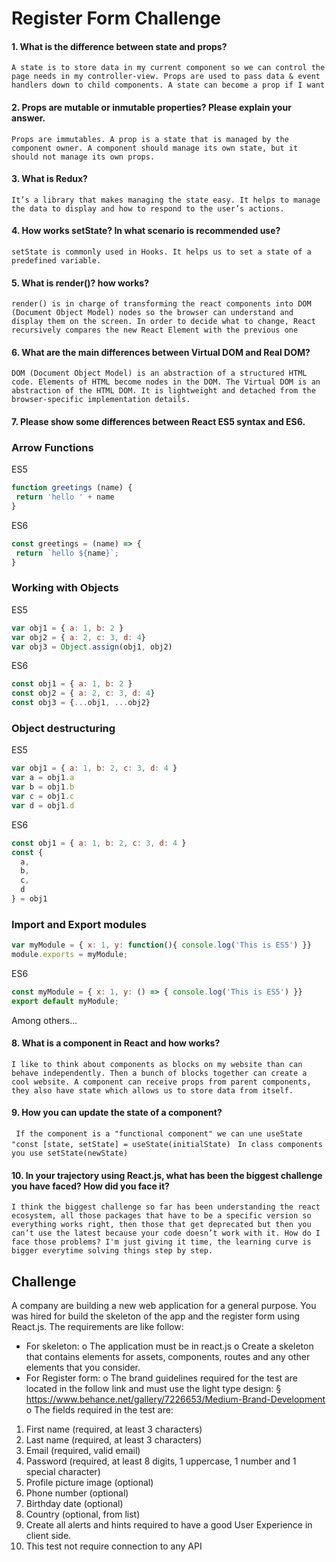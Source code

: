 # Register Form Challenge

#### 1. What is the difference between state and props?
```A state is to store data in my current component so we can control the page needs in my controller-view. Props are used to pass data & event handlers down to child components. A state can become a prop if I want```

#### 2. Props are mutable or inmutable properties? Please explain your answer.
```Props are immutables. A prop is a state that is managed by the component owner. A component should manage its own state, but it should not manage its own props.```

#### 3. What is Redux?
```It’s a library that makes managing the state easy. It helps to manage the data to display and how to respond to the user’s actions.```

#### 4. How works setState? In what scenario is recommended use?
```setState is commonly used in Hooks. It helps us to set a state of a predefined variable.```

#### 5. What is render()? how works?
```render() is in charge of transforming the react components into DOM (Document Object Model) nodes so the browser can understand and display them on the screen. In order to decide what to change, React recursively compares the new React Element with the previous one```

#### 6. What are the main differences between Virtual DOM and Real DOM?
```DOM (Document Object Model) is an abstraction of a structured HTML code. Elements of HTML become nodes in the DOM. The Virtual DOM is an abstraction of the HTML DOM. It is lightweight and detached from the browser-specific implementation details.```

#### 7. Please show some differences between React ES5 syntax and ES6.
### Arrow Functions
ES5
``` js
function greetings (name) {
 return 'hello ' + name
}
```
ES6
``` js
const greetings = (name) => {
 return `hello ${name}`;
}
```
### Working with Objects
ES5
``` js
var obj1 = { a: 1, b: 2 }
var obj2 = { a: 2, c: 3, d: 4}
var obj3 = Object.assign(obj1, obj2)
```
ES6
``` js
const obj1 = { a: 1, b: 2 }
const obj2 = { a: 2, c: 3, d: 4}
const obj3 = {...obj1, ...obj2}
```
### Object destructuring
ES5
``` js
var obj1 = { a: 1, b: 2, c: 3, d: 4 }
var a = obj1.a
var b = obj1.b
var c = obj1.c
var d = obj1.d
```
ES6
``` js
const obj1 = { a: 1, b: 2, c: 3, d: 4 }
const {
  a,
  b,
  c,
  d
} = obj1
```
### Import and Export modules
``` js
var myModule = { x: 1, y: function(){ console.log('This is ES5') }}
module.exports = myModule;
```
ES6
``` js
const myModule = { x: 1, y: () => { console.log('This is ES5') }}
export default myModule;
```
Among others...
#### 8. What is a component in React and how works?
```I like to think about components as blocks on my website than can behave independently. Then a bunch of blocks together can create a cool website. A component can receive props from parent components, they also have state which allows us to store data from itself.```
#### 9. How you can update the state of a component?
``` If the component is a "functional component" we can une useState "const [state, setState] = useState(initialState)```
``` In class components you use setState(newState)```
#### 10. In your trajectory using React.js, what has been the biggest challenge you have faced? How did you face it?
```I think the biggest challenge so far has been understanding the react ecosystem, all those packages that have to be a specific version so everything works right, then those that get deprecated but then you can’t use the latest because your code doesn’t work with it. How do I face those problems? I'm just giving it time, the learning curve is bigger everytime solving things step by step.```

## Challenge

A company are building a new web application for a general purpose. You was hired for build
the skeleton of the app and the register form using React.js. The requirements are like follow:
- For skeleton:
o The application must be in react.js
o Create a skeleton that contains elements for assets, components, routes and any
other elements that you consider.
- For Register form:
o The brand guidelines required for the test are located in the follow link and must
use the light type design:
§ https://www.behance.net/gallery/7226653/Medium-Brand-Development
o The fields required in the test are:
1. First name (required, at least 3 characters)
2. Last name (required, at least 3 characters)
3. Email (required, valid email)
4. Password (required, at least 8 digits, 1 uppercase, 1 number and 1 special character)
5. Profile picture image (optional)
6. Phone number (optional)
7. Birthday date (optional)
8. Country (optional, from list)
9. Create all alerts and hints required to have a good User Experience in client side.
10. This test not require connection to any API
